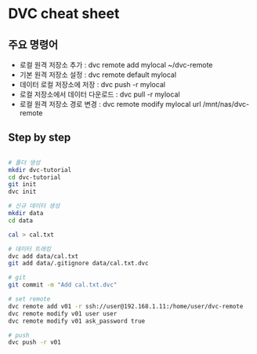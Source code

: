 # DVC cheat sheet

## 주요 명령어
- 로컬 원격 저장소 추가	: dvc remote add mylocal ~/dvc-remote
- 기본 원격 저장소 설정	: dvc remote default mylocal
- 데이터 로컬 저장소에 저장	: dvc push -r mylocal
- 로컬 저장소에서 데이터 다운로드	: dvc pull -r mylocal
- 로컬 원격 저장소 경로 변경	: dvc remote modify mylocal url /mnt/nas/dvc-remote

## Step by step
  
```bash

# 폴더 생성
mkdir dvc-tutorial
cd dvc-tutorial
git init
dvc init

# 신규 데이터 생성
mkdir data
cd data

cal > cal.txt

# 데이터 트래킹
dvc add data/cal.txt
git add data/.gitignore data/cal.txt.dvc

# git
git commit -m "Add cal.txt.dvc"

# set remote
dvc remote add v01 -r ssh://user@192.168.1.11:/home/user/dvc-remote
dvc remote modify v01 user user
dvc remote modify v01 ask_password true

# push
dvc push -r v01













```
